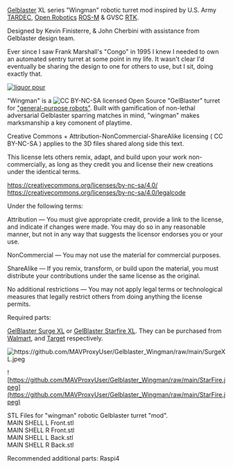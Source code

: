 [Gelblaster](https://gelblaster.com) XL series "Wingman" robotic turret mod inspired by U.S. Army [TARDEC](https://asc.army.mil/web/news-alt-jfm18-wingman-is-first-step-toward-weaponized-robotics/), [Open Robotics](https://www.openrobotics.org) [ROS-M](https://rosmilitary.org/faq/) & GVSC [RTK](https://vimeo.com/593277076?).

Designed by Kevin Finisterre, & John Cherbini with assistance from Gelblaster design team. 

Ever since I saw Frank Marshall's "Congo" in 1995 I knew I needed to own an automated sentry turret at some point in my life. It wasn't clear I'd eventually be sharing the design to one for others to use, but I sit, doing exactly that. 


[![liquor pour](http://img.youtube.com/vi/Ss35wHcN6iQ/0.jpg)](https://www.youtube.com/watch?v=Ss35wHcN6iQ)<br>

"Wingman" is a ![CC BY-NC-SA ](https://licensebuttons.net/l/by-nc-sa/3.0/88x31.png) licensed Open Source "GelBlaster" turret for ["general-purpose robots"](https://www.bostondynamics.com/open-letter-opposing-weaponization-general-purpose-robots). Built with gamification of non-lethal adversarial Gelblaster sparring matches in mind, "wingman" makes marksmanship a key comonent of playtime.

Creative Commons + Attribution-NonCommercial-ShareAlike licensing ( 
CC BY-NC-SA ) applies to the 3D files shared along side this text. 

This license lets others remix, adapt, and build upon your work non-commercially, as long as they credit you and license their new creations under the identical terms.

https://creativecommons.org/licenses/by-nc-sa/4.0/
https://creativecommons.org/licenses/by-nc-sa/4.0/legalcode

Under the following terms:

Attribution — You must give appropriate credit, provide a link to the license, and indicate if changes were made. You may do so in any reasonable manner, but not in any way that suggests the licensor endorses you or your use.

NonCommercial — You may not use the material for commercial purposes.

ShareAlike — If you remix, transform, or build upon the material, you must distribute your contributions under the same license as the original.

No additional restrictions — You may not apply legal terms or technological measures that legally restrict others from doing anything the license permits.

Required parts:

[GelBlaster Surge XL](https://gelblaster.com/products/surge-xl)
or
[GelBlaster Starfire XL](https://gelblaster.com/products/starfire-xl). They can be purchased from [Walmart](https://www.walmart.com/ip/Gel-Blaster-Surge-XL-Day-N-Nite-Gel-Bead-Blaster-with-Glow-in-the-Dark-Starfire-Activator-5k-Starfire-Gellets-10k-Green-Gellets/1283028596), and [Target](https://www.target.com/p/gel-blaster-starfire-xl-glow-in-the-dark-gellet-blaster/-/A-86669382) respectively. 

![https://github.com/MAVProxyUser/Gelblaster_Wingman/raw/main/SurgeXL.jpeg
](https://github.com/MAVProxyUser/Gelblaster_Wingman/raw/main/SurgeXL.jpeg)

![https://github.com/MAVProxyUser/Gelblaster_Wingman/raw/main/StarFire.jpeg](https://github.com/MAVProxyUser/Gelblaster_Wingman/raw/main/StarFire.jpeg)

STL Files for "wingman" robotic Gelblaster turret "mod".<br>
MAIN SHELL L Front.stl<br>
MAIN SHELL R Front.stl<br>
MAIN SHELL L Back.stl<br>
MAIN SHELL R Back.stl<br>

Recommended additional parts:
Raspi4
